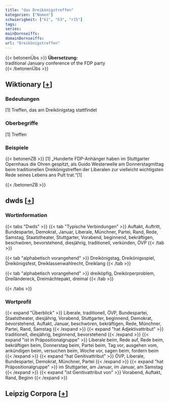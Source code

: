 ```yaml
---
title: "das Dreikönigstreffen"
kategorien: ["Nomen"]
schwierigkeit: ["k1", "h3", "r15"]
tags:
series:
mainDornseiffs:
domainDornseiffs:
url: "Dreikönigstreffen"
---
```


{{< betonenÜbs >}}
**Übersetzung:**  
traditional January conference of the FDP party  
{{< /betonenÜbs >}}

## Wiktionary [[+](https://de.wiktionary.org/wiki/Dreikönigstreffen)]

### Bedeutungen
[1] Treffen, das am Dreikönigstag stattfindet  

### Oberbegriffe
[1] Treffen  

### Beispiele
{{< betonenZB >}}
[1] „Hunderte FDP-Anhänger haben im Stuttgarter Opernhaus die Ohren gespitzt, als Guido Westerwelle am Donnerstagmittag beim traditionellen Dreikönigstreffen der Liberalen zur vielleicht wichtigsten Rede seines Lebens ans Pult trat.“[1]  

{{< /betonenZB >}}


## dwds [[+](https://www.dwds.de/wb/Dreikönigstreffen)]

### Wortinformation
{{< tabs "Dwds" >}}
{{< tab "Typische Verbindungen" >}}
Auftakt, Auftritt, Bundespartei, Demokrat, Januar, Liberale, Münchner, Partei, Rand, Rede, Samstag, Staatstheater, Stuttgarter, Vorabend, beginnend, bekräftigen, beschwören, bevorstehend, diesjährig, traditionell, verkünden, ÖVP
{{< /tab >}}

{{< tab "alphabetisch vorangehend" >}}
Dreikönigstag, Dreikönigsspiel, Dreikönigsfest, Dreiklassenwahlrecht, Dreiklang
{{< /tab >}}

{{< tab "alphabetisch vorangehend" >}}
dreiköpfig, Dreikörperproblem, Dreiländereck, Dreimächtepakt, dreimal
{{< /tab >}}

{{< /tabs >}}

### Wortprofil
{{< expand "Überblick" >}} Liberale, traditionell, ÖVP, Bundespartei, Staatstheater, diesjährig, Vorabend, Stuttgarter, beginnend, Demokrat, bevorstehend, Auftakt, Januar, beschwören, bekräftigen, Rede, Münchner, Partei, Rand, Samstag {{< /expand >}}
{{< expand "hat Adjektivattribut" >}} traditionell, diesjährig, beginnend, bevorstehend {{< /expand >}}
{{< expand "ist in Präpositionalgruppe" >}} Liberale beim, Rede auf, Rede beim, bekräftigen beim, Donnerstag beim, Partei beim, Tag vor, ausgehen vom, ankündigen beim, versuchen beim, Woche vor, sagen beim, fordern beim {{< /expand >}}
{{< expand "hat Genitivattribut" >}} ÖVP, Liberale, Bundespartei, Demokrat, Münchner, Partei {{< /expand >}}
{{< expand "hat Präpositionalgruppe" >}} im Stuttgarter, am Januar, im Januar, am Samstag {{< /expand >}}
{{< expand "ist Genitivattribut von" >}} Vorabend, Auftakt, Rand, Beginn {{< /expand >}}

## Leipzig Corpora [[+](https://corpora.uni-leipzig.de/en/res?word=Dreikönigstreffen&corpusId=deu_newscrawl-public_2018)]

